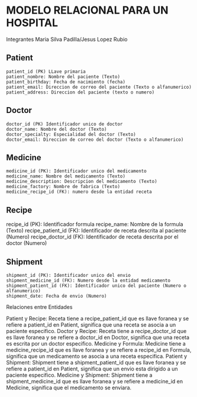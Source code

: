 # MODELO RELACIONAL PARA UN HOSPITAL

Integrantes
Maria Silva Padilla/Jesus Lopez Rubio

## Patient
    patient_id (PK) LLave primaria
    patient_nombre: Nombre del paciente (Texto)
    patient_birthday: Fecha de nacimiento (fecha)
    patient_email: Direccion de correo del paciente (Texto o alfanumerico)
    patient_address: Direccion del paciente (texto o numero)   

## Doctor 
    doctor_id (PK) Identificador unico de doctor
    doctor_name: Nombre del doctor (Texto)
    doctor_specialty: Especialidad del doctor (Texto)
    doctor_email: Direccion de correo del doctor (Texto o alfanumerico)

## Medicine
    medicine_id (PK): Identificador unico del medicamento
    medicine_name: Nombre del medicamento (Texto)
    medicine_description: Descripcion del medicamento (Texto)
    medicine_factory: Nombre de fabrica (Texto)
    medicine_recipe_id (FK): numero desde la entidad receta 

## Recipe
   recipe_id (PK): Identificador formula
   recipe_name: Nombre de la formula (Texto) 
   recipe_patient_id (FK): Identificador de receta descrita al paciente (Numero)
   recipe_doctor_id (FK): Identificador de receta descrita por el doctor (Numero)
   
 ## Shipment
    shipment_id (PK): Identificador unico del envio
    shipment_medicine_id (FK): Numero desde la entidad medicamento
    shipment_patient_id (FK): Identificador unico del paciente (Numero o alfanumerico)
    shipment_date: Fecha de envio (Numero)

Relaciones entre Entidades

Patient y Recipe:
Receta tiene a recipe_patient_id que es llave foranea y se refiere a patient_id en Patient, significa que una receta se asocia a un paciente especifico.
Doctor y Recipe:
Receta tiene a recipe_doctor_id que es llave foranea y se refiere a doctor_id en Doctor, significa que una receta es escrita por un doctor especifico.
Medicine y Formula:
Medicine tiene a medicine_recipe_id que es llave foranea y se refiere a recipe_id en Formula, significa que un medicamento se asocia a una receta especifica.
Patient y Shipment:
Shipment tiene a shipment_patient_id que es llave foranea y se refiere a patient_id en Patient, significa que un envio esta dirigido a un paciente especifico.
Medicine y Shipment:
Shipment tiene a shipment_medicine_id que es llave foranea y se refiere a medicine_id en Medicine, significa que el medicamento se enviara.

